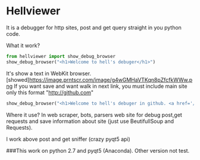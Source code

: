 # Hellviewer
It is a debugger for http sites, post and get query straight in you python code.

What it work?
```python
from hellviewer import show_debug_browser
show_debug_browser("<h1>Welcome to hell's debuger</h1>")
```
It's show a text in WebKit browser.
[showed]https://image.prntscr.com/image/g4wGMHaVTKqn8pZfcfkWWw.png
If you want save and want walk in next link, you must include main site only this format "http://github.com"
```python
show_debug_browser("<h1>Welcome to hell's debuger in github. <a href='/TreeLoys'>Go</a></h1>", "http://github.com")
```
Where it use? In web scraper, bots, parsers web site for debug post,get requests and save information about site (just use BeutifullSoup and Requests).

I work above post and get sniffer (crazy pyqt5 api)


###This work on python 2.7 and pyqt5 (Anaconda). Other version not test.

